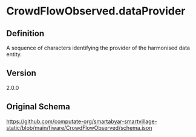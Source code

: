 # CrowdFlowObserved.dataProvider

## Definition
A sequence of characters identifying the provider of the harmonised data entity.

## Version
2.0.0

## Original Schema
https://github.com/computate-org/smartabyar-smartvillage-static/blob/main/fiware/CrowdFlowObserved/schema.json
